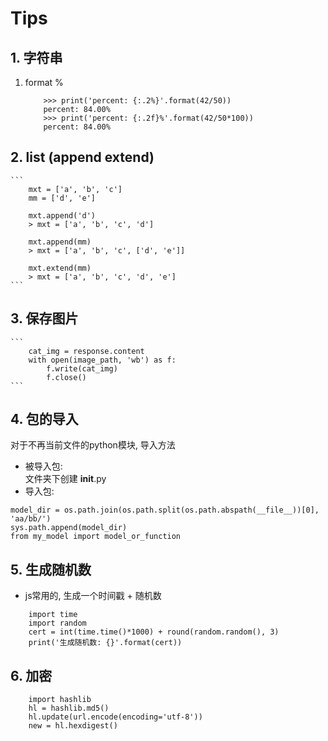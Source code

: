 # Tips

## 1. 字符串
1. format %
    ```
        >>> print('percent: {:.2%}'.format(42/50))
        percent: 84.00%
        >>> print('percent: {:.2f}%'.format(42/50*100))
        percent: 84.00%
    ```

## 2. list (append extend)
    ```
        mxt = ['a', 'b', 'c']
        mm = ['d', 'e']

        mxt.append('d')
        > mxt = ['a', 'b', 'c', 'd']

        mxt.append(mm)
        > mxt = ['a', 'b', 'c', ['d', 'e']]

        mxt.extend(mm)
        > mxt = ['a', 'b', 'c', 'd', 'e']
    ```

## 3. 保存图片
    ```
        cat_img = response.content
        with open(image_path, 'wb') as f:
            f.write(cat_img)
            f.close()
    ```

## 4. 包的导入
对于不再当前文件的python模块, 导入方法  

- 被导入包:  
文件夹下创建 __init__.py
- 导入包:
```
model_dir = os.path.join(os.path.split(os.path.abspath(__file__))[0], 'aa/bb/')
sys.path.append(model_dir)
from my_model import model_or_function 
```

## 5. 生成随机数
- js常用的, 生成一个时间戳 + 随机数
```
    import time
    import random
    cert = int(time.time()*1000) + round(random.random(), 3)
    print('生成随机数: {}'.format(cert))
```

## 6. 加密
```
    import hashlib
    hl = hashlib.md5()
    hl.update(url.encode(encoding='utf-8'))
    new = hl.hexdigest()
```